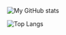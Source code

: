 ![My GitHub stats](https://github-readme-stats.vercel.app/api?username=charlieboyee&count_private=true&theme=radical&show_icons=true)

![Top Langs](https://github-readme-stats.vercel.app/api/top-langs/?username=charlieboyee&theme=radical)
